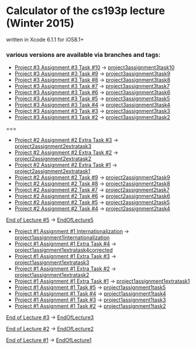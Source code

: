 # Calculator of the cs193p lecture (Winter 2015)

written in Xcode 6.1.1 for iOS8.1+


### various versions are available via branches and tags:

+ [Project #3 Assignment #3 Task #10](http://cs193p.m2m.at/cs193p-project-3-assignment-3-task-10-winter-2015/) -> [project3assignment3task10](https://github.com/m2mtech/calculator-2015/tree/project3assignment3task10)
+ [Project #3 Assignment #3 Task #9](http://cs193p.m2m.at/cs193p-project-3-assignment-3-task-9-winter-2015/) -> [project3assignment3task9](https://github.com/m2mtech/calculator-2015/tree/project3assignment3task9)
+ [Project #3 Assignment #3 Task #8](http://cs193p.m2m.at/cs193p-project-3-assignment-3-task-8-winter-2015/) -> [project3assignment3task8](https://github.com/m2mtech/calculator-2015/tree/project3assignment3task8)
+ [Project #3 Assignment #3 Task #7](http://cs193p.m2m.at/cs193p-project-3-assignment-3-task-7-winter-2015/) -> [project3assignment3task7](https://github.com/m2mtech/calculator-2015/tree/project3assignment3task7)
+ [Project #3 Assignment #3 Task #6](http://cs193p.m2m.at/cs193p-project-3-assignment-3-task-6-winter-2015/) -> [project3assignment3task6](https://github.com/m2mtech/calculator-2015/tree/project3assignment3task6)
+ [Project #3 Assignment #3 Task #5](http://cs193p.m2m.at/cs193p-project-3-assignment-3-task-5-winter-2015/) -> [project3assignment3task5](https://github.com/m2mtech/calculator-2015/tree/project3assignment3task5)
+ [Project #3 Assignment #3 Task #4](http://cs193p.m2m.at/cs193p-project-3-assignment-3-task-4-winter-2015/) -> [project3assignment3task4](https://github.com/m2mtech/calculator-2015/tree/project3assignment3task4)
+ [Project #3 Assignment #3 Task #3](http://cs193p.m2m.at/cs193p-project-3-assignment-3-task-3-winter-2015/) -> [project3assignment3task3](https://github.com/m2mtech/calculator-2015/tree/project3assignment3task3)
+ [Project #3 Assignment #3 Task #2](http://cs193p.m2m.at/cs193p-project-3-assignment-3-task-2-winter-2015/) -> [project3assignment3task2](https://github.com/m2mtech/calculator-2015/tree/project3assignment3task2)

===

+ [Project #2 Assignment #2 Extra Task #3](http://cs193p.m2m.at/cs193p-project-2-assignment-2-extra-task-3-winter-2015/) -> [project2assignment2extratask3](https://github.com/m2mtech/calculator-2015/tree/project2assignment2extratask3)
+ [Project #2 Assignment #2 Extra Task #2](http://cs193p.m2m.at/cs193p-project-2-assignment-2-extra-task-2-winter-2015/) -> [project2assignment2extratask2](https://github.com/m2mtech/calculator-2015/tree/project2assignment2extratask2)
+ [Project #2 Assignment #2 Extra Task #1](http://cs193p.m2m.at/cs193p-project-2-assignment-2-extra-task-1-winter-2015/) -> [project2assignment2extratask1](https://github.com/m2mtech/calculator-2015/tree/project2assignment2extratask1)
+ [Project #2 Assignment #2 Task #9](http://cs193p.m2m.at/cs193p-project-2-assignment-2-task-9-winter-2015/) -> [project2assignment2task9](https://github.com/m2mtech/calculator-2015/tree/project2assignment2task9)
+ [Project #2 Assignment #2 Task #8](http://cs193p.m2m.at/cs193p-project-2-assignment-2-task-8-winter-2015/) -> [project2assignment2task8](https://github.com/m2mtech/calculator-2015/tree/project2assignment2task8)
+ [Project #2 Assignment #2 Task #7](http://cs193p.m2m.at/cs193p-project-2-assignment-2-task-7-winter-2015/) -> [project2assignment2task7](https://github.com/m2mtech/calculator-2015/tree/project2assignment2task7)
+ [Project #2 Assignment #2 Task #6](http://cs193p.m2m.at/cs193p-project-2-assignment-2-task-6-winter-2015/) -> [project2assignment2task6](https://github.com/m2mtech/calculator-2015/tree/project2assignment2task6)
+ [Project #2 Assignment #2 Task #5](http://cs193p.m2m.at/cs193p-project-2-assignment-2-task-5-winter-2015/) -> [project2assignment2task5](https://github.com/m2mtech/calculator-2015/tree/project2assignment2task5)
+ [Project #2 Assignment #2 Task #4](http://cs193p.m2m.at/cs193p-project-2-assignment-2-task-4-winter-2015/) -> [project2assignment2task4](https://github.com/m2mtech/calculator-2015/tree/project2assignment2task4)

[End of Lecture #5](http://cs193p.m2m.at/cs193p-lecture-5-objective-c-compatibility-property-list-views-winter-2015/) -> [EndOfLecture5](https://github.com/m2mtech/calculator-2015/tree/EndOfLecture5)

+ [Project #1 Assignment #1 Internationalization](http://cs193p.m2m.at/cs193p-project-1-assignment-1-internationalization-winter-2015/) -> [project1assignment1internationalization](https://github.com/m2mtech/calculator-2015/tree/project1assignment1internationalization)
+ [Project #1 Assignment #1 Extra Task #4](http://cs193p.m2m.at/cs193p-project-1-assignment-1-extra-task-4-winter-2015/) -> [project1assignment1extratask4corrected](https://github.com/m2mtech/calculator-2015/tree/project1assignment1extratask4corrected)
+ [Project #1 Assignment #1 Extra Task #3](http://cs193p.m2m.at/cs193p-project-1-assignment-1-extra-task-3-winter-2015/) -> [project1assignment1extratask3](https://github.com/m2mtech/calculator-2015/tree/project1assignment1extratask3)
+ [Project #1 Assignment #1 Extra Task #2](http://cs193p.m2m.at/cs193p-project-1-assignment-1-extra-task-2-winter-2015/) -> [project1assignment1extratask2](https://github.com/m2mtech/calculator-2015/tree/project1assignment1extratask2)
+ [Project #1 Assignment #1 Extra Task #1](http://cs193p.m2m.at/cs193p-project-1-assignment-1-extra-task-1-winter-2015/) -> [project1assignment1extratask1](https://github.com/m2mtech/calculator-2015/tree/project1assignment1extratask1)
+ [Project #1 Assignment #1 Task #5](http://cs193p.m2m.at/cs193p-project-1-assignment-1-task-5-winter-2015/) -> [project1assignment1task5](https://github.com/m2mtech/calculator-2015/tree/project1assignment1task5)
+ [Project #1 Assignment #1 Task #4](http://cs193p.m2m.at/cs193p-project-1-assignment-1-task-4-winter-2015/) -> [project1assignment1task4](https://github.com/m2mtech/calculator-2015/tree/project1assignment1task4)
+ [Project #1 Assignment #1 Task #3](http://cs193p.m2m.at/cs193p-project-1-assignment-1-task-3-winter-2015/) -> [project1assignment1task3](https://github.com/m2mtech/calculator-2015/tree/project1assignment1task3)
+ [Project #1 Assignment #1 Task #2](http://cs193p.m2m.at/cs193p-project-1-assignment-1-task-2-winter-2015/) -> [project1assignment1task2](https://github.com/m2mtech/calculator-2015/tree/project1assignment1task2)

[End of Lecture #3](http://cs193p.m2m.at/cs193p-lecture-3-applying-mvc-winter-2015/) -> [EndOfLecture3](https://github.com/m2mtech/calculator-2015/tree/EndOfLecture3)

[End of Lecture #2](http://cs193p.m2m.at/cs193p-lecture-2-more-xcode-and-swift-mvc-winter-2015/) -> [EndOfLecture2](https://github.com/m2mtech/calculator-2015/tree/EndOfLecture2)

[End of Lecture #1](http://cs193p.m2m.at/cs193p-lecture-1-logistics-ios8-overview-winter-2015/) -> [EndOfLecture1](https://github.com/m2mtech/calculator-2015/tree/EndOfLecture1)